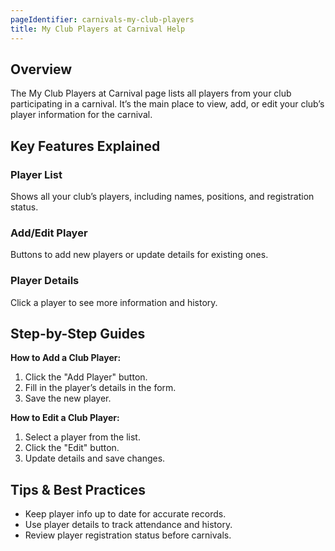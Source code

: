 ```yaml
---
pageIdentifier: carnivals-my-club-players
title: My Club Players at Carnival Help
---
```


## Overview
The My Club Players at Carnival page lists all players from your club participating in a carnival. It’s the main place to view, add, or edit your club’s player information for the carnival.

## Key Features Explained
### Player List
Shows all your club’s players, including names, positions, and registration status.

### Add/Edit Player
Buttons to add new players or update details for existing ones.

### Player Details
Click a player to see more information and history.

## Step-by-Step Guides
**How to Add a Club Player:**
1. Click the "Add Player" button.
2. Fill in the player’s details in the form.
3. Save the new player.

**How to Edit a Club Player:**
1. Select a player from the list.
2. Click the "Edit" button.
3. Update details and save changes.

## Tips & Best Practices
- Keep player info up to date for accurate records.
- Use player details to track attendance and history.
- Review player registration status before carnivals.
